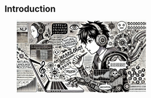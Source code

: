 # Introduction



<figure><img src="../../.gitbook/assets/image (1).png" alt=""><figcaption></figcaption></figure>

